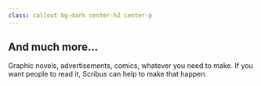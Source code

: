 ```yaml
---
class: callout bg-dark center-h2 center-p
---
```

## And much more...

Graphic novels, advertisements, comics, whatever you need to make. If you want people to read it, Scribus can help to make that happen.
